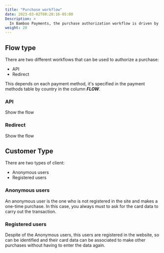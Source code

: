 ```yaml
---
title: "Purchase workflow"
date: 2023-03-02T08:28:16-05:00
Description: >
  In Bamboo Payments, the purchase authorization workflow is driven by two factors. _Flow Type_ and _Customer Type_.
weight: 20
---
```


## Flow type
There are two different workflows that can be used to authorize a purchase:

* API
* Redirect

This depends on each payment method, it's specified in the payment methods table by country in the column _**FLOW**_.

### API
Show the flow

### Redirect
Show the flow

## Customer Type
There are two types of client:

* Anonymous users
* Registered users

### Anonymous users
An anonymous user is the one who is not registered in the site and makes a one-time purchase. In this case, you always must to ask for the card data to carry out the transaction.

### Registered users
Despite of the Anonymous users, this users are registered in the website, so can be identified and their card data can be associated to make other purchases without having to enter the data again.